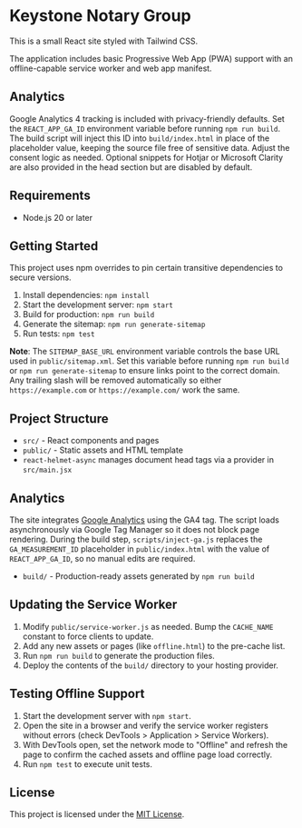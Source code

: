 # Keystone Notary Group

This is a small React site styled with Tailwind CSS.

The application includes basic Progressive Web App (PWA) support with an
offline-capable service worker and web app manifest.

## Analytics

Google Analytics 4 tracking is included with privacy-friendly defaults. Set the
`REACT_APP_GA_ID` environment variable before running `npm run build`. The build
script will inject this ID into `build/index.html` in place of the placeholder
value, keeping the source file free of sensitive data. Adjust the consent logic
as needed.
Optional snippets for Hotjar or Microsoft Clarity are also provided in the head
section but are disabled by default.

## Requirements

 - Node.js 20 or later

## Getting Started

This project uses npm overrides to pin certain transitive dependencies to secure versions.

1. Install dependencies: `npm install`
2. Start the development server: `npm start`
3. Build for production: `npm run build`
4. Generate the sitemap: `npm run generate-sitemap`
5. Run tests: `npm test`

**Note**: The `SITEMAP_BASE_URL` environment variable controls the base URL
used in `public/sitemap.xml`. Set this variable before running
`npm run build` or `npm run generate-sitemap` to ensure links point to the
correct domain. Any trailing slash will be removed automatically so either
`https://example.com` or `https://example.com/` work the same.

## Project Structure

- `src/` - React components and pages
- `public/` - Static assets and HTML template
- `react-helmet-async` manages document head tags via a provider in `src/main.jsx`

## Analytics

The site integrates [Google Analytics](https://analytics.google.com/) using the
GA4 tag. The script loads asynchronously via Google Tag Manager so it does not
block page rendering. During the build step, `scripts/inject-ga.js` replaces the
`GA_MEASUREMENT_ID` placeholder in `public/index.html` with the value of
`REACT_APP_GA_ID`, so no manual edits are required.

- `build/` - Production-ready assets generated by `npm run build`

## Updating the Service Worker

1. Modify `public/service-worker.js` as needed. Bump the `CACHE_NAME` constant to force clients to update.
2. Add any new assets or pages (like `offline.html`) to the pre-cache list.
3. Run `npm run build` to generate the production files.
4. Deploy the contents of the `build/` directory to your hosting provider.

## Testing Offline Support

1. Start the development server with `npm start`.
2. Open the site in a browser and verify the service worker registers without errors (check DevTools > Application > Service Workers).
3. With DevTools open, set the network mode to "Offline" and refresh the page to confirm the cached assets and offline page load correctly.
4. Run `npm test` to execute unit tests.

## License

This project is licensed under the [MIT License](LICENSE).

